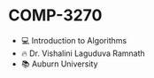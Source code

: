 # COMP-3270
- 💻 Introduction to Algorithms<br />
- :fire: Dr. Vishalini Laguduva Ramnath<br />
- 📚 Auburn University
